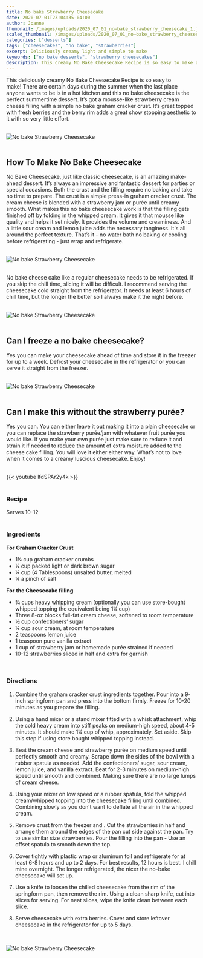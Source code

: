 ```yaml
---
title: No bake Strawberry Cheesecake
date: 2020-07-01T23:04:35-04:00
author: Joanne
thumbnail: /images/uploads/2020_07_01_no–bake_strawberry_cheesecake_1.jpg
scaled_thumbnail: /images/uploads/2020_07_01_no–bake_strawberry_cheesecake_0.jpg
categories: ["desserts"]
tags: ["cheesecakes", "no bake", "strawberries"]
excerpt: Deliciously creamy light and simple to make
keywords: ["no bake desserts", "strawberry cheesecakes"]
description: This creamy No Bake Cheesecake Recipe is so easy to make and super delicous
---
```


This deliciously creamy No Bake Cheesecake Recipe is so easy to make! There are certain days during the summer when the last place anyone wants to be is in a hot kitchen and this no bake cheesecake is the perfect summertime dessert. It’s got a mousse-like strawberry cream cheese filling with a simple no bake graham cracker crust. It’s great topped with fresh berries and the berry rim adds a great show stopping aesthetic to it with so very little effort.
</br>
</br>

![No bake Strawberry Cheesecake](/images/uploads/2020_07_01_no–bake_strawberry_cheesecake_2.jpg)
</br>
</br>

## How To Make No Bake Cheesecake
No Bake Cheesecake, just like classic cheesecake, is an amazing make-ahead dessert. It’s always an impressive and fantastic dessert for parties or special occasions. Both the crust and the filling require no baking and take no time to prepare. The crust is a simple press-in graham cracker crust. The cream cheese is blended with a strawberry jam or purée until creamy smooth. What makes this no bake cheesecake work is that the filling gets finished off by folding in the whipped cream. It gives it that mousse like quality and helps it set nicely.  It provides the volume and creaminess. And a little sour cream and lemon juice adds the necessary tanginess. It's all around the perfect texture. That’s it - no water bath no baking or cooling before refrigerating - just wrap and refrigerate. 
</br>
</br>

![No bake Strawberry Cheesecake](/images/uploads/2020_07_01_no–bake_strawberry_cheesecake_3.jpg)
</br>
</br>

No bake cheese cake like a regular  cheesecake needs to be refrigerated. If you skip the chill time, slicing it will be difficult. I recommend serving the cheesecake cold straight from the refrigerator. It needs at least 6 hours of chill time, but the longer the better so I always make it the night before. 
</br>
</br>

![No bake Strawberry Cheesecake](/images/uploads/2020_07_01_no–bake_strawberry_cheesecake_4.jpg)
</br>
</br>

## Can I freeze a no bake cheesecake? 
Yes you can make your cheesecake ahead of time and store it in the freezer for up to a week. Defrost your cheesecake in the refrigerator or you can serve it straight from the freezer. 
</br>
</br>

![No bake Strawberry Cheesecake](/images/uploads/2020_07_01_no–bake_strawberry_cheesecake_5.jpg)
</br>
</br>

## Can I make this without the strawberry purée? 
Yes you can. You can either leave it out making it into a plain cheesecake or you can replace the strawberry purée/jam with whatever fruit purée you would like. If you make your own purée just make sure to reduce it and strain it if needed to reduce the amount of extra moisture added to the cheese cake filling. You will love it either either way. What’s not to love when it comes to a creamy luscious cheesecake. Enjoy! 
</br>
</br>

{{< youtube lfdSPAr2y4k >}}
</br>
</br>

### Recipe
Serves 10-12 
</br>
</br>

### Ingredients

__For Graham Cracker Crust__

* <span itemprop="recipeIngredient">1&frac14; cup graham cracker crumbs </span>
* <span itemprop="recipeIngredient">&frac14; cup packed light or dark brown sugar</span>
* <span itemprop="recipeIngredient">&frac14; cup (4 Tablespoons) unsalted butter, melted</span>
* <span itemprop="recipeIngredient">&frac14; a pinch of salt</span>

__For the Cheesecake filling__

* <span itemprop="recipeIngredient">&frac34; cups heavy whipping cream (optionally you can use store-bought whipped topping the equivalent being 1&frac14; cup) </span>
* <span itemprop="recipeIngredient">Three 8-oz blocks full-fat cream cheese, softened to room temperature</span>
* <span itemprop="recipeIngredient">&frac12; cup confectioners’ sugar</span>
* <span itemprop="recipeIngredient">&frac14; cup sour cream, at room temperature</span>
* <span itemprop="recipeIngredient">2 teaspoons lemon juice</span>
* <span itemprop="recipeIngredient">1 teaspoon pure vanilla extract</span>
* <span itemprop="recipeIngredient">1 cup of strawberry jam or homemade purée strained if needed </span>
* <span itemprop="recipeIngredient">10-12 strawberries sliced in half and extra for garnish </span>
</br>

### Directions

1. Combine the graham cracker crust ingredients together. Pour into a 9-inch springform pan and press into the bottom firmly.  Freeze for 10-20 minutes as you prepare the filling.

1. Using a hand mixer or a stand mixer fitted with a whisk attachment, whip the cold heavy cream into stiff peaks on medium-high speed, about 4-5 minutes. It should make 1&frac14; cup of whip, approximately. Set aside. Skip this step if using store bought whipped topping instead. 

1. Beat the cream cheese and strawberry purée on medium speed until perfectly smooth and creamy. Scrape down the sides of the bowl with a rubber spatula as needed. Add the confectioners’ sugar, sour cream, lemon juice, and vanilla extract. Beat for 2-3 minutes on medium-high speed until smooth and combined. Making sure there are no large lumps of cream cheese. 

1. Using your mixer on low speed or a rubber spatula, fold the whipped cream/whipped topping into the cheesecake filling until combined. Combining slowly as you don’t want to deflate all the air in the whipped cream.

1. Remove crust from the freezer and . Cut the strawberries in half and arrange them around the edges of the pan cut side against the pan. Try to use similar size strawberries. Pour the filling into the pan - Use an offset spatula to smooth down the top.

1. Cover tightly with plastic wrap or aluminum foil and refrigerate for at least 6-8 hours and up to 2 days. For best results, 12 hours is best. I chill mine overnight. The longer refrigerated, the nicer the no-bake cheesecake will set up.

1. Use a knife to loosen the chilled cheesecake from the rim of the springform pan, then remove the rim. Using a clean sharp knife, cut into slices for serving. For neat slices, wipe the knife clean between each slice.

1. Serve cheesecake with extra berries. Cover and store leftover cheesecake in the refrigerator for up to 5 days.

</br>

![No bake Strawberry Cheesecake](/images/uploads/2020_07_01_no–bake_strawberry_cheesecake_6.jpg)